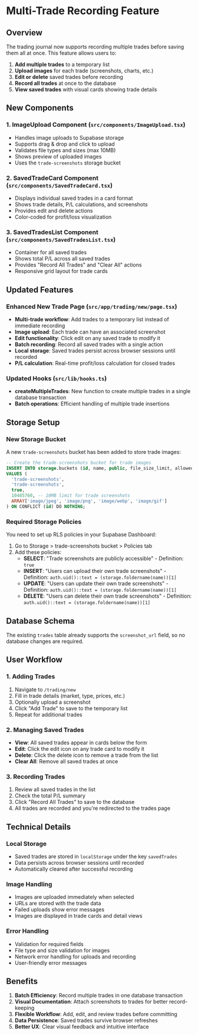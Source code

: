 # Multi-Trade Recording Feature

## Overview
The trading journal now supports recording multiple trades before saving them all at once. This feature allows users to:

1. **Add multiple trades** to a temporary list
2. **Upload images** for each trade (screenshots, charts, etc.)
3. **Edit or delete** saved trades before recording
4. **Record all trades** at once to the database
5. **View saved trades** with visual cards showing trade details

## New Components

### 1. ImageUpload Component (`src/components/ImageUpload.tsx`)
- Handles image uploads to Supabase storage
- Supports drag & drop and click to upload
- Validates file types and sizes (max 10MB)
- Shows preview of uploaded images
- Uses the `trade-screenshots` storage bucket

### 2. SavedTradeCard Component (`src/components/SavedTradeCard.tsx`)
- Displays individual saved trades in a card format
- Shows trade details, P/L calculations, and screenshots
- Provides edit and delete actions
- Color-coded for profit/loss visualization

### 3. SavedTradesList Component (`src/components/SavedTradesList.tsx`)
- Container for all saved trades
- Shows total P/L across all saved trades
- Provides "Record All Trades" and "Clear All" actions
- Responsive grid layout for trade cards

## Updated Features

### Enhanced New Trade Page (`src/app/trading/new/page.tsx`)
- **Multi-trade workflow**: Add trades to a temporary list instead of immediate recording
- **Image upload**: Each trade can have an associated screenshot
- **Edit functionality**: Click edit on any saved trade to modify it
- **Batch recording**: Record all saved trades with a single action
- **Local storage**: Saved trades persist across browser sessions until recorded
- **P/L calculation**: Real-time profit/loss calculation for closed trades

### Updated Hooks (`src/lib/hooks.ts`)
- **createMultipleTrades**: New function to create multiple trades in a single database transaction
- **Batch operations**: Efficient handling of multiple trade insertions

## Storage Setup

### New Storage Bucket
A new `trade-screenshots` bucket has been added to store trade images:

```sql
-- Create the trade-screenshots bucket for trade images
INSERT INTO storage.buckets (id, name, public, file_size_limit, allowed_mime_types)
VALUES (
  'trade-screenshots',
  'trade-screenshots',
  true,
  10485760, -- 10MB limit for trade screenshots
  ARRAY['image/jpeg', 'image/png', 'image/webp', 'image/gif']
) ON CONFLICT (id) DO NOTHING;
```

### Required Storage Policies
You need to set up RLS policies in your Supabase Dashboard:

1. Go to Storage > trade-screenshots bucket > Policies tab
2. Add these policies:
   - **SELECT**: "Trade screenshots are publicly accessible" - Definition: `true`
   - **INSERT**: "Users can upload their own trade screenshots" - Definition: `auth.uid()::text = (storage.foldername(name))[1]`
   - **UPDATE**: "Users can update their own trade screenshots" - Definition: `auth.uid()::text = (storage.foldername(name))[1]`
   - **DELETE**: "Users can delete their own trade screenshots" - Definition: `auth.uid()::text = (storage.foldername(name))[1]`

## Database Schema
The existing `trades` table already supports the `screenshot_url` field, so no database changes are required.

## User Workflow

### 1. Adding Trades
1. Navigate to `/trading/new`
2. Fill in trade details (market, type, prices, etc.)
3. Optionally upload a screenshot
4. Click "Add Trade" to save to the temporary list
5. Repeat for additional trades

### 2. Managing Saved Trades
- **View**: All saved trades appear in cards below the form
- **Edit**: Click the edit icon on any trade card to modify it
- **Delete**: Click the delete icon to remove a trade from the list
- **Clear All**: Remove all saved trades at once

### 3. Recording Trades
1. Review all saved trades in the list
2. Check the total P/L summary
3. Click "Record All Trades" to save to the database
4. All trades are recorded and you're redirected to the trades page

## Technical Details

### Local Storage
- Saved trades are stored in `localStorage` under the key `savedTrades`
- Data persists across browser sessions until recorded
- Automatically cleared after successful recording

### Image Handling
- Images are uploaded immediately when selected
- URLs are stored with the trade data
- Failed uploads show error messages
- Images are displayed in trade cards and detail views

### Error Handling
- Validation for required fields
- File type and size validation for images
- Network error handling for uploads and recording
- User-friendly error messages

## Benefits

1. **Batch Efficiency**: Record multiple trades in one database transaction
2. **Visual Documentation**: Attach screenshots to trades for better record-keeping
3. **Flexible Workflow**: Add, edit, and review trades before committing
4. **Data Persistence**: Saved trades survive browser refreshes
5. **Better UX**: Clear visual feedback and intuitive interface
